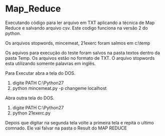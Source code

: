 # Map_Reduce
Executando código para ler arquivo em TXT aplicando a técnica de Map Reduce e salvando arquivo csv.
Este codigo funciona na versão 2 do python.

Os arquivos stopwords, mincemeat, 21exerc foram salmos em c:\temp

Os aquivos para execução do teste foram salvos na pasta textos dentro da pasta Temp. Os arquivos estão no formato de TXT.
O arquivo stopwords esta utilizando somente palavras em inglês.

Para Executar abra a tela do DOS.
1. digite PATH C:\Python27
2. python mincemeat.py -p changeme localhost

Abra outra tela do DOS.
1. digite PATH C:\Python27
2. python 21exerc.py

Depois que digitar na segunda tela volte a primeira tela e repita o ultimo comnado.
Ele vai falvar na pasta o Result do MAP REDUCE

